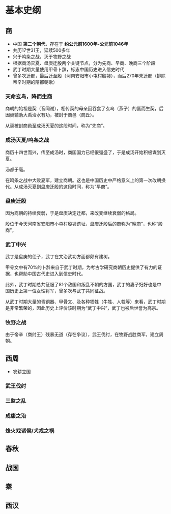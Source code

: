 # 基本史纲



## 商


- 中国 **第二个朝代**，存在于 **约公元前1600年-公元前1046年**
- 共历17世31王，延续500多年
- 兴于鸣条之战，灭于牧野之战
- 根据商汤灭夏、盘庚迁殷两个关键节点，分为先商、早商、晚商三个阶段
- 武丁时期大量使用甲骨卜辞，标志中国历史进入信史时代
- 曾多次迁都，最后迁至殷（河南安阳市小屯村殷墟），而后270年未迁都（排除帝辛时期的陪都朝歌）


### 天命玄鸟，降而生商

商朝的始祖是契（音同谢），相传契的母亲因吞食了玄鸟（燕子）的蛋而生契，后因契辅助大禹治水有功，被封于商邑（商丘）。

从契被封商邑至成汤灭夏的这段时间，称为“先商”。


### 成汤灭夏/鸣条之战

商历十四世而兴，传至成汤时，商国国力已经很强盛了，于是成汤开始积极谋划灭夏。

汤都于亳。

在鸣条之战中大败夏军，建立商朝。这也是中国历史中严格意义上的第一次改朝换代。从成汤灭夏到盘庚迁殷的这段时间，称为“早商”。



### 盘庚迁殷

因为商朝的持续衰弱，于是盘庚决定迁都，来改变继续衰弱的格局。

殷位于今天河南省安阳市小屯村殷墟遗址，盘庚迁殷后的商称为“晚商”，也称“殷商”。


### 武丁中兴

武丁是盘庚的侄子，武丁在文治武功方面都颇有建树。

甲骨文中有70%的卜辞来自于武丁时期，为考古学研究商朝历史提供了有力的证据，也帮助中国古代史进入到信史时代。

此外，武丁时期总共征服了81个敌国和叛乱不朝的方国，武丁的妻子妇好也是中国历史上第一位女性将军，曾多次与武丁共同征战。

从武丁时期大量的青铜器、甲骨文、及各种牺牲（牛牲、人牲等）来看，武丁时期是非常繁荣的，因此历史上评价该时期为“武丁中兴”，武丁也被后世誉为高宗。

### 牧野之战

由于帝辛（商纣王）残暴无道（存在争议），武王伐纣，在牧野战胜商军，建立周朝。


## 西周

- 农耕立国

### 武王伐纣

### 三监之乱


### 成康之治

### 烽火戏诸侯/犬戎之祸

## 春秋

## 战国

## 秦

## 西汉


